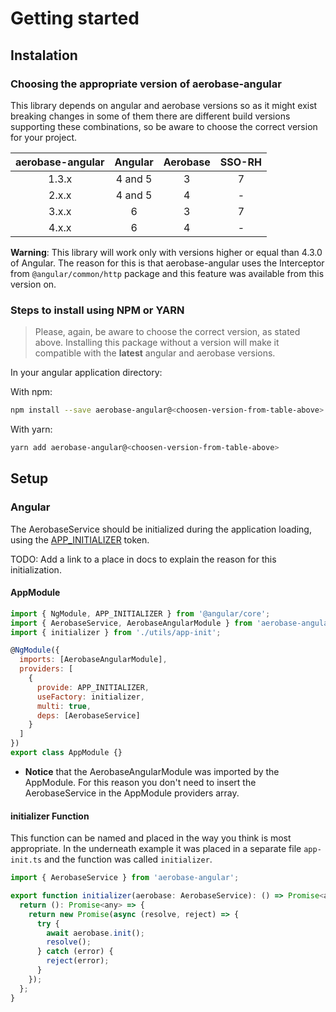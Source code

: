 # Getting started

## Instalation

### Choosing the appropriate version of aerobase-angular

This library depends on angular and aerobase versions so as it might exist breaking changes in some of them there are different build versions supporting these combinations, so be aware to choose the correct version for your project.

| aerobase-angular | Angular | Aerobase | SSO-RH |
| :--------------: | :-----: | :------: | :----: |
|      1.3.x       | 4 and 5 |    3     |   7    |
|      2.x.x       | 4 and 5 |    4     |   -    |
|      3.x.x       |    6    |    3     |   7    |
|      4.x.x       |    6    |    4     |   -    |

**Warning**: This library will work only with versions higher or equal than 4.3.0 of Angular. The reason for this is that aerobase-angular uses the Interceptor from `@angular/common/http` package and this feature was available from this version on.

### Steps to install using NPM or YARN

> Please, again, be aware to choose the correct version, as stated above. Installing this package without a version will make it compatible with the **latest** angular and aerobase versions.

In your angular application directory:

With npm:

```sh
npm install --save aerobase-angular@<choosen-version-from-table-above>
```

With yarn:

```sh
yarn add aerobase-angular@<choosen-version-from-table-above>
```

## Setup

### Angular

The AerobaseService should be initialized during the application loading, using the [APP_INITIALIZER](https://angular.io/api/core/APP_INITIALIZER) token.

TODO: Add a link to a place in docs to explain the reason for this initialization.

#### AppModule

```js
import { NgModule, APP_INITIALIZER } from '@angular/core';
import { AerobaseService, AerobaseAngularModule } from 'aerobase-angular';
import { initializer } from './utils/app-init';

@NgModule({
  imports: [AerobaseAngularModule],
  providers: [
    {
      provide: APP_INITIALIZER,
      useFactory: initializer,
      multi: true,
      deps: [AerobaseService]
    }
  ]
})
export class AppModule {}
```

- **Notice** that the AerobaseAngularModule was imported by the AppModule. For this reason you don't need to insert the AerobaseService in the AppModule providers array.

#### initializer Function

This function can be named and placed in the way you think is most appropriate. In the underneath example it was placed in a separate file `app-init.ts` and the function was called `initializer`.

```js
import { AerobaseService } from 'aerobase-angular';

export function initializer(aerobase: AerobaseService): () => Promise<any> {
  return (): Promise<any> => {
    return new Promise(async (resolve, reject) => {
      try {
        await aerobase.init();
        resolve();
      } catch (error) {
        reject(error);
      }
    });
  };
}
```
